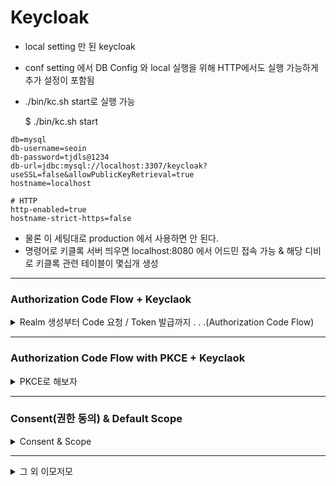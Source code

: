Keycloak
========

- local setting 만 된 keycloak
- conf setting 에서 DB Config 와 local 실행을 위해 HTTP에서도 실행 가능하게 추가 설정이 포함됨
- ./bin/kc.sh start로 실행 가능

    $ ./bin/kc.sh start

```shell
db=mysql
db-username=seoin
db-password=tjdls@1234
db-url=jdbc:mysql://localhost:3307/keycloak?useSSL=false&allowPublicKeyRetrieval=true
hostname=localhost

# HTTP
http-enabled=true
hostname-strict-https=false
```

- 물론 이 세팅대로 production 에서 사용하면 안 된다.
- 명령어로 키클록 서버 띄우면 localhost:8080 에서 어드민 접속 가능 & 해당 디비로 키클록 관련 테이블이 몇십개 생성

------

### Authorization Code Flow + Keyclaok 

<details>
    <summary> Realm 생성부터 Code 요청 / Token 발급까지 . . .(Authorization Code Flow)</summary>

1. Realm 생성
    - 내 Realm 이름은 `seoinRealm` 이다 ^ㅠ^

2. Client 생성
    - `test` 라는 이름의 Client 생성
    - config 는 대충 아래처럼 만든다. -> auth-code 로 진행할 거니 confidential client(Client authentication On) + standard flow check 해주면 된다.
    - redirect uri 는 auth code 를 요청한 곳 + 해당 토큰을 return 할 곳을 검증하는 역할을 한다.
        - 예를 들어, auth code를 요청하면 code가 return 되고 해당 값 + username/password 로 POST 요청을 하면 Token 이 발급되는데 그게 code를 요청한 곳과 동일한지 체크가 이뤄져야 한다. 
        - 즉, auth code를 요청한 곳과 후에 토큰을 요청하는 곳이 같은지 validation 이 이뤄지며, 해당 redirect uri로 토큰이든 auth code든 리턴된다.
        - 일종의 white-list 겸 validation 역할을 해준다고 생각함
        - Web origin은 그냥 테스트 할 용도니 다 열어줌   
        

        <img width="682" alt="image" src="https://user-images.githubusercontent.com/84627144/230100575-2213eebd-5654-42b5-abc0-52a5b6db053e.png">
        <img width="700" alt="image" src="https://user-images.githubusercontent.com/84627144/230090277-4f873b6d-d9be-41dc-b36f-9af229561a87.png">

3. Metadata URL
    - OIDCProviderMetadataURL ${KC_ADDR}/realms/${KC_REALM}/.well-known/openid-configuration
    - 나 같은 경우에는 http://localhost:8080/realms/seoinRealm/.well-known/openid-configuration 에서 확인 가능함
    - 열어보면 대충 아래 같은 화면
    
        <img width="1000" alt="image" src="https://user-images.githubusercontent.com/84627144/230092808-eabdcba6-49d7-48c4-873f-78237162f987.png">

4. Code 요청
    - http://localhost:8080/realms/seoinRealm/protocol/openid-connect/auth?client_id=test&response_type=code&scope=openid&redirect_uri=http://localhost:8083/callback 
    - Metadata 에서 `authorization_endpoint` 에 요청하게 된다. 일단은 필수값만 더해서 브라우저상으로 요청한다.
        - 필수값 : `client_id`, `response_type=code`, `scope=openid`, `redirect_uri`
    
    - 그럼 아래처럼 로그인 화면이 뜬다.
    
        
        <img width="500" alt="image" src="https://user-images.githubusercontent.com/84627144/230094385-ac356868-c2b8-4332-8d26-61ff31459006.png">

5. 회원가입 / 로그인
    - 위에 보니 회원가입 버튼이 없는데 아래 설정을 안 해서 그럼
    - 여기 보이는 User Registeration 을 활성화 해야 회원가입 버튼이 나옴. 누르고 저장한 후, Code 요청 Url로 다시 해보자.

        <img width="500" alt="image" src="https://user-images.githubusercontent.com/84627144/230094955-d38cfe29-33db-45c0-a987-16c9d231a696.png">
        <img width="500" alt="image" src="https://user-images.githubusercontent.com/84627144/230095508-8a64e9c0-1cad-4c07-a1a7-759d9b88772d.png">

    - 회원가입 하면 당연히 에러 화면 뜸. 하지만 그게 정상임. 위에 URL을 보면 code가 생긴 걸 확인할 수 있음.
    - `http://localhost:8083/callback?session_state=0eacfe58-0c62-42dc-826c-4a1364a23b5f&code=16c54de9-a6b6-4c26-817a-ca1179089ab3.0eacfe58-0c62-42dc-826c-4a1364a23b5f.a4ffb0ae-f11c-48de-a878-f4e2fe2cc085`
    - 개발자 도구 네트워크 탭으로 보면 더 깔끔하게 보임
    
        <img width="801" alt="image" src="https://user-images.githubusercontent.com/84627144/230096202-ba79b8bc-f182-481f-a25f-3be5b7870310.png">


    - 아 로그인이 성공하면 키클록 콘솔에서도 해당 유저의 세션이 생성된 것을 확인할 수 있다.

        <img width="800" alt="image" src="https://user-images.githubusercontent.com/84627144/230097441-a7c7181c-570f-43f5-8052-413ab759006e.png">


6. Token 요청
    - `token_endpoint` 에 요청하면 된다. (이것도 위의 metadata에서 확인 가능)
    - 내 경우에는 http://localhost:8080/realms/seoinRealm/protocol/openid-connect/token 가 된다.
    - 매개변수로 `grant_type`, `client_id`, `client_secret`, `code`, `redirect_uri` 가 있다.
    - client secret 은 여기서 확인함
    
        <img width="1326" alt="image" src="https://user-images.githubusercontent.com/84627144/230101389-2e270934-f282-4335-a34b-c58be0404ac0.png">

    
    - 이제 토큰 요청은 포스트맨에서도 테스트 할 수 있음 (포스트맨 테스트 시 요청 하는 방법은 [여기!!!](https://www.postman.com/credshare/workspace/keycloak-sso/request/14351307-d7e4bff4-a72b-46c6-964f-d0ad6c2b3703) 참고
    - access token, id token, scope 등등 데이터가 나오는 걸 확인할 수 있다.
    
        <img width="842" alt="image" src="https://user-images.githubusercontent.com/84627144/230105116-a0e7a1a0-2530-4aa5-9b35-73e6586b8c97.png">

7. 참고
    - 위에 토큰 요청할 때 Header 에 Content Type 설정 필요함
    - application/x-www-form-urlencoded
    
        <img width="678" alt="image" src="https://user-images.githubusercontent.com/84627144/230401848-7aefee56-3b4f-48d2-a1d2-8b8bd185aa9a.png">

    
</details>

------ 

### Authorization Code Flow with PKCE + Keyclaok 

<details>
    <summary> PKCE로 해보자 </summary>
    
1. Client Type 변경
    
    - public 으로 변경해줘야 함
    - Client 안에 Advanced Tab 에 가서 Proof Key for Code Exchange Code Challenge Method 도 S256으로 할 걸 세팅 필요
    
        <img width="658" alt="image" src="https://user-images.githubusercontent.com/84627144/230393531-d6a1e3fd-add9-4f97-b1be-37ac82d7d3b9.png">
        <img width="1286" alt="image" src="https://user-images.githubusercontent.com/84627144/230393650-f138936e-f8ba-4549-a8b5-108efe1597ba.png">

2. code challenge 값이 필요함
    - 테스트 편리성을 위해 
        - code_challenge로 `01jGMnbTorlfVp5dusMZtXxT543bcf9o5fmMh4W-hHM` 
        - verifier 로 `EAp91aanXdoMcoOc2Il55H3UDDIV909k9olEEcl6L24J6_9X` 값을 써보자. 대충 블로그에서 긁어온 것임


3. Code Request
    - 로그인을 해보자.
        - `http://localhost:8080/realms/seoinRealm/protocol/openid-connect/auth?client_id=test&response_type=code&scope=openid&redirect_uri=http://localhost:8083/callback&code_challenge=HVoKJYs8JruAxs7hKcG4oLpJXCP-z1jJQtXpQte6GyA&code_challenge_method=S256`
        - param 으로 `code_challenge_method=S256`, `code_challenge=01jGMnbTorlfVp5dusMZtXxT543bcf9o5fmMh4W-hHM` 값을 추가해야 한다.
    - 브라우저에서 로그인 요청 후 아래와 같이 URL 변경된 걸 보면 code가 동일하게 리턴된 걸 확인할 수 있다.
        - `http://localhost:8083/callback?session_state=84911217-88f0-4263-9a1a-8a12d1a574fa&code=84c2f1dc-36e4-4644-a183-4468e4714c7c.84911217-88f0-4263-9a1a-8a12d1a574fa.a4ffb0ae-f11c-48de-a878-f4e2fe2cc085`
    
    

4. Token Request
    - Postman 으로 토큰을 받아보자.    
    - param 으로 client_secret 은 더이상 보낼 필요가 없고, code_verifier 를 보내줘야 한다.    
        
        <img width="844" alt="image" src="https://user-images.githubusercontent.com/84627144/230398854-3bdb98ca-67d4-4d97-ac08-5f815824bc6d.png">

    
</details>

-------------


### Consent(권한 동의) & Default Scope

<details>
    <summary> Consent & Scope </summary>

- 보통 SSO 하다 보면, 로그인 후 해당 서비스로 돌아가기 전에 이름, 이메일 등 서비스로 넘겨줄 개인 정보 리스트와 동의하겠냐는 문구가 뜨는데, 이걸 세팅해보자. 
    - Keycloak 에서는 Consent라고 되어 있다. 아래 캡쳐처럼 Client 별로 세팅이 가능하다.
    
        <img width="901" alt="image" src="https://user-images.githubusercontent.com/84627144/230911312-004b2cbd-6141-4f0d-89a6-effd09a0dfcc.png">

    - 위와 같이 세팅한 후 다시 로그인을 해보면 아래처럼 개인정보 동의 화면이 출력된다. 
        
        - 여기서 동의하지 않을 경우 access_denied 가 리턴된다.

        <img width="657" alt="image" src="https://user-images.githubusercontent.com/84627144/230911652-489ab14d-02f1-4a52-8735-7e9ceb6ba1be.png">       

    - 화면에 보이는 User roles, Email address, User profile는 Client Scope 에 Default로 세팅된 값들이다.
        
        <img width="953" alt="image" src="https://user-images.githubusercontent.com/84627144/230911984-ca8d6d2c-220c-4fbb-804c-c2505ba20a8f.png">
        
    - 위 화면에 보이는 Optional 값 중에 Phone 을 Default로 바꾸면 아래처럼 추가 된다.
    
        <img width="605" alt="image" src="https://user-images.githubusercontent.com/84627144/230912387-446305c9-0a2d-48cd-8188-f369ee5ca340.png">


    - 당연히 동의를 눌러야 Code가 발급된다. 
    
- Scope를 요청할 때 scope=openid 로 param을 넘겨주고 있는데 당연히 요구하는 것만 넣을 수 있다. 
    - `http://localhost:8080/realms/seoinRealm/protocol/openid-connect/auth?client_id=test&response_type=code&scope=openid nickname&redirect_uri=http://localhost:8083/callback&code_challenge=HVoKJYs8JruAxs7hKcG4oLpJXCP-z1jJQtXpQte6GyA&code_challenge_method=S256`
    - 위와 같이 scope=openid nickname 을 해보자.
    - 미리 좀 세팅이 필요한데, 아래처럼 Client Scope Tab에서 하나 생성해주자.
       
       <img width="850" alt="image" src="https://user-images.githubusercontent.com/84627144/230915827-facd1b81-3700-46d5-9f0d-7804541438fa.png">
    
    - 생성된 Client Scope 안에서 Mappers 쪽을 들어가면 predefined 된 mappers 중에 nickname 을 써주자. 그럼 user_attribute 에 nickname으로 설정된 값과 알아서 매핑된다.
    - 그리고 해당 Client 에 가서 Client Scope 에서 추가해주자.
     
        <img width="1059" alt="image" src="https://user-images.githubusercontent.com/84627144/230916305-1d1d4e01-30f4-4f52-96fc-d48b099d76b5.png">

    - 물론 User의 Attribute 에 이렇게 값이 세팅되어 있어야 함
        
        <img width="1385" alt="image" src="https://user-images.githubusercontent.com/84627144/230916466-75ede9a0-1bf1-46e2-9bcf-6f306bfa231c.png">
    
    - 세팅 다 끝내고 위의 URL로 코드 발급 후 토큰을 받아보면 아래처럼 nickname이 보인다.
    
        <img width="403" alt="image" src="https://user-images.githubusercontent.com/84627144/230916819-d690b081-48e4-4c6f-9379-8a3e23efc11e.png">

    - 아직까진 idToken이랑 access token이랑 분리가 안 되어 있는 상태라 사실상 두 토큰 모두 돌려보면 nickname이 보인다. (원래는 idToken 에 담겨야함) 
    - 그건 다음에 해보는걸로 ! 
    
    - 아, 깜빡하고 안 썼는데 당연히 scope=openid 를 안 쓰면 id token이 나오지 않는다. 

</details>


--------

<details>

<summary>그 외 이모저모</summary>

1. Client PKCE method setting
    - pkce method 로 보통 S256를 많이 쓰는데, 처음 구글링 했을 때 이거 클라이언트별로 세팅 하는게 없는 줄 알았다. 
    - 구글링을 한 20분 했는데 잘 안 나오고 뭐지 했는데 Client Attribute로 세팅해줘야 했음. <- 니콜이 찾아줌(어캐 찾음? 내일 물어봐야겠다)
    - chatGPT에 한 번 물어봤는데, 영어로 질문하니 3번째에 원하는 답변을 줌. 
    - 아래처럼 ClientRepresentation 에 put 해주면 된다.

        ```java
        client.getAttributes().put("pkce.code.challenge.method", "S256");
        ```

</details>
